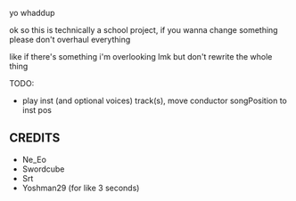 yo whaddup

ok so this is technically a school project, if you wanna change something please don't overhaul everything

like if there's something i'm overlooking lmk but don't rewrite the whole thing

TODO:
- play inst (and optional voices) track(s), move conductor songPosition to inst pos

## CREDITS
- Ne_Eo
- Swordcube
- Srt
- Yoshman29 (for like 3 seconds)
